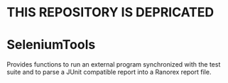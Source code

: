 # THIS REPOSITORY IS DEPRICATED

# SeleniumTools
Provides functions to run an external program synchronized with the test suite and to parse a JUnit compatible report into a Ranorex report file.
